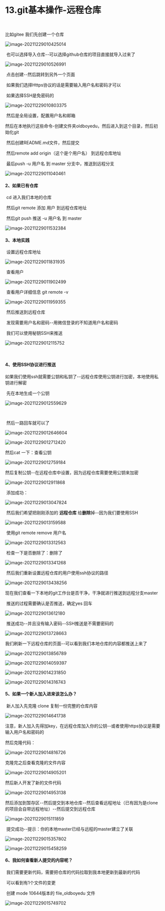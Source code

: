 # 13.git基本操作-远程仓库

​	

比如gitee 我们先创建一个仓库

![image-20211229010425014](../../.vuepress/public/images/image-20211229010425014.png)



​	也可以选择导入仓库--可以选择github仓库的项目直接就导入过来了



![image-20211229010526991](../../.vuepress/public/images/image-20211229010526991.png)



​	点击创建--然后跳转到另外一个页面

​		如果我们选择Https协议的话是需要输入用户名和密码才可以

​		如果选择SSH是免密码的

![image-20211229010803375](../../.vuepress/public/images/image-20211229010803375.png)



​	然后是全局设置，配置用户名和邮箱



​		然后在本地执行这些命令-创建文件夹oldboyedu，然后进入到这个目录，然后初始化git

​		然后创建README.md文件，然后提交

​		然后remote add origin（这个是个用户名） 到远程仓库地址

​		最后push -u 用户名 到 master 分支中，推送到远程分支

![image-20211229011040461](../../.vuepress/public/images/image-20211229011040461.png)



#### 2、如果已有仓库

​		cd 进入我们本地的仓库

​		然后git remote 添加 用户 到远程仓库地址

​		然后git push 推送 -u 用户名 到 master

![image-20211229011532384](../../.vuepress/public/images/image-20211229011532384.png)



#### 3、本地实践

​	设置远程仓库地址

![image-20211229011831935](../../.vuepress/public/images/image-20211229011831935.png)

​	查看用户

![image-20211229011902499](../../.vuepress/public/images/image-20211229011902499.png)



​	查看用户详细信息 git remote -v

![image-20211229011959355](../../.vuepress/public/images/image-20211229011959355.png)



​		然后推送到远程仓库

​				发现需要用户名和密码--用微信登录的不知道用户名和密码

​			我们可以使用秘钥SSH来推送

![image-20211229012115752](../../.vuepress/public/images/image-20211229012115752.png)



​	

#### 4、使用SSH协议进行推送

​		如果我们使用ssh就需要公钥和私钥了--远程仓库使用公钥进行加密，本地使用私钥进行解密



​	先在本地生成一个公钥

![image-20211229012559629](../../.vuepress/public/images/image-20211229012559629.png)

​	

​	然后一路回车就可以了

![image-20211229012646604](../../.vuepress/public/images/image-20211229012646604.png)

![image-20211229012712420](../../.vuepress/public/images/image-20211229012712420.png)





然后cat 一下：查看公钥

![image-20211229012759184](../../.vuepress/public/images/image-20211229012759184.png)



然后复制公钥--在远程仓库中设置，因为远程仓库需要使用公钥来加密

![image-20211229012911868](../../.vuepress/public/images/image-20211229012911868.png)



​	添加成功：

![image-20211229013047824](../../.vuepress/public/images/image-20211229013047824.png)



​	然后我们希望把刚刚添加的  **远程仓库** 给**删除**掉--因为我们要使用SSH

![image-20211229013159588](../../.vuepress/public/images/image-20211229013159588.png)



​	使用git remote remove 用户名

![image-20211229013312563](../../.vuepress/public/images/image-20211229013312563.png)



​	检查一下是否删除了：删除了

![image-20211229013341268](../../.vuepress/public/images/image-20211229013341268.png)



​	然后我们重新设置远程仓库的用户使用ssh协议的路径

![image-20211229013438256](../../.vuepress/public/images/image-20211229013438256.png)



​	现在我们查看一下本地的git工作台是否干净，干净就进行推送到远程分支master

​		推送的过程需要确认是否推送，确定yes 回车

![image-20211229013612180](../../.vuepress/public/images/image-20211229013612180.png)



​	推送成功--并且没有输入密码--SSH推送是不需要密码的

![image-20211229013728663](../../.vuepress/public/images/image-20211229013728663.png)



我们刷新一下远程仓库的页面--可以看到我们本地仓库的内容都推送上来了

![image-20211229013856789](../../.vuepress/public/images/image-20211229013856789.png)





![image-20211229014059397](../../.vuepress/public/images/image-20211229014059397.png)



![image-20211229014231850](../../.vuepress/public/images/image-20211229014231850.png)

![image-20211229014316743](../../.vuepress/public/images/image-20211229014316743.png)





#### 5、如果一个新人加入进来该怎么办？

​		新人加入先克隆 clone 复制一份完整的仓库内容

![image-20211229014641738](../../.vuepress/public/images/image-20211229014641738.png)



​	注意，新人加入先得加key，在远程仓库加入你的公钥--或者使用https协议是需要输入用户名和密码的



然后克隆代码：

![image-20211229014816726](../../.vuepress/public/images/image-20211229014816726.png)



克隆完之后查看克隆的文件内容

![image-20211229014905201](../../.vuepress/public/images/image-20211229014905201.png)



然后新人开发了新的文件代码

![image-20211229014953138](../../.vuepress/public/images/image-20211229014953138.png)



然后添加到暂存区--然后提交到本地仓库--然后查看远程地址（已有因为是clone的项目会自带远程地址）--然后提交到远程仓库

![image-20211229015111859](../../.vuepress/public/images/image-20211229015111859.png)



​	提交成功--提示：你的本地master已经与远程的master建立了关联

![image-20211229015357802](../../.vuepress/public/images/image-20211229015357802.png)





![image-20211229015458259](../../.vuepress/public/images/image-20211229015458259.png)





#### 6、我如何查看新人提交的内容呢？

​		我们需要更新代码，需要把仓库的代码拉取到我本地更新到最新的代码

​		可以看到有1个文件的变更 

​		创建 mode 10644版本的 file_oldboyedu 文件

![image-20211229015749702](../../.vuepress/public/images/image-20211229015749702.png)

















































